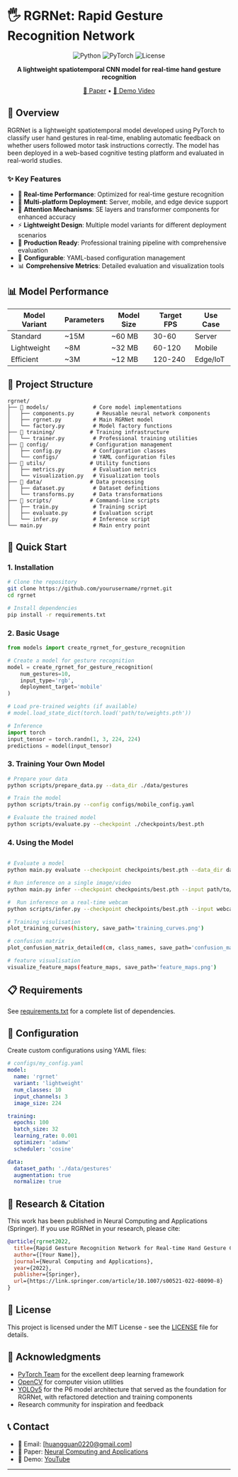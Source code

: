 # 🖐️ RGRNet: Rapid Gesture Recognition Network

<div align="center">

![Python](https://img.shields.io/badge/Python-3.8+-blue.svg)
![PyTorch](https://img.shields.io/badge/PyTorch-1.12+-red.svg)
![License](https://img.shields.io/badge/License-MIT-green.svg)

**A lightweight spatiotemporal CNN model for real-time hand gesture recognition**

[📄 Paper](https://link.springer.com/article/10.1007/s00521-022-08090-8) • [🎥 Demo Video](https://www.youtube.com/watch?v=mNivI2rsuzU) 

</div>

## 🌟 Overview

RGRNet is a lightweight spatiotemporal model developed using PyTorch to classify user hand gestures in real-time, enabling automatic feedback on whether users followed motor task instructions correctly. The model has been deployed in a web-based cognitive testing platform and evaluated in real-world studies.

### ✨ Key Features

- 🚀 **Real-time Performance**: Optimized for real-time gesture recognition
- 📱 **Multi-platform Deployment**: Server, mobile, and edge device support  
- 🧠 **Attention Mechanisms**: SE layers and transformer components for enhanced accuracy
- ⚡ **Lightweight Design**: Multiple model variants for different deployment scenarios
- 🎯 **Production Ready**: Professional training pipeline with comprehensive evaluation
- 🔧 **Configurable**: YAML-based configuration management
- 📊 **Comprehensive Metrics**: Detailed evaluation and visualization tools

## 📊 Model Performance

| Model Variant | Parameters | Model Size | Target FPS | Use Case |
|---------------|------------|------------|------------|----------|
| Standard      | ~15M       | ~60 MB     | 30-60      | Server   |
| Lightweight   | ~8M        | ~32 MB     | 60-120     | Mobile   |
| Efficient     | ~3M        | ~12 MB     | 120-240    | Edge/IoT |

## 📁 Project Structure

```
rgrnet/
├── 📁 models/              # Core model implementations
│   ├── components.py       # Reusable neural network components
│   ├── rgrnet.py          # Main RGRNet model
│   └── factory.py         # Model factory functions
├── 📁 training/           # Training infrastructure
│   └── trainer.py         # Professional training utilities
├── 📁 config/             # Configuration management
│   ├── config.py          # Configuration classes
│   └── configs/           # YAML configuration files
├── 📁 utils/              # Utility functions
│   ├── metrics.py         # Evaluation metrics
│   └── visualization.py   # Visualization tools
├── 📁 data/               # Data processing
│   ├── dataset.py         # Dataset definitions
│   └── transforms.py      # Data transformations
├── 📁 scripts/            # Command-line scripts
│   ├── train.py           # Training script
│   ├── evaluate.py        # Evaluation script
│   └── infer.py           # Inference script
└── main.py                # Main entry point
```

## 🚀 Quick Start

### 1. Installation

```bash
# Clone the repository
git clone https://github.com/yourusername/rgrnet.git
cd rgrnet

# Install dependencies
pip install -r requirements.txt

```

### 2. Basic Usage

```python
from models import create_rgrnet_for_gesture_recognition

# Create a model for gesture recognition
model = create_rgrnet_for_gesture_recognition(
    num_gestures=10,
    input_type='rgb',
    deployment_target='mobile'
)

# Load pre-trained weights (if available)
# model.load_state_dict(torch.load('path/to/weights.pth'))

# Inference
import torch
input_tensor = torch.randn(1, 3, 224, 224)
predictions = model(input_tensor)
```

### 3. Training Your Own Model

```bash
# Prepare your data
python scripts/prepare_data.py --data_dir ./data/gestures

# Train the model
python scripts/train.py --config configs/mobile_config.yaml

# Evaluate the trained model
python scripts/evaluate.py --checkpoint ./checkpoints/best.pth
```

### 4. Using the Model

```bash

# Evaluate a model
python main.py evaluate --checkpoint checkpoints/best.pth --data_dir data/test

# Run inference on a single image/video
python main.py infer --checkpoint checkpoints/best.pth --input path/to/image.jpg

#  Run inference on a real-time webcam
python scripts/infer.py --checkpoint checkpoints/best.pth --input webcam --realtime

# Training visulisation
plot_training_curves(history, save_path='training_curves.png')

# confusion matrix
plot_confusion_matrix_detailed(cm, class_names, save_path='confusion_matrix.png')

# feature visualisation
visualize_feature_maps(feature_maps, save_path='feature_maps.png')
```

## 📋 Requirements

See [requirements.txt](requirements.txt) for a complete list of dependencies.


## 📖 Configuration

Create custom configurations using YAML files:

```yaml
# configs/my_config.yaml
model:
  name: 'rgrnet'
  variant: 'lightweight'
  num_classes: 10
  input_channels: 3
  image_size: 224

training:
  epochs: 100
  batch_size: 32
  learning_rate: 0.001
  optimizer: 'adamw'
  scheduler: 'cosine'

data:
  dataset_path: './data/gestures'
  augmentation: true
  normalize: true
```

## 🔬 Research & Citation

This work has been published in Neural Computing and Applications (Springer). If you use RGRNet in your research, please cite:

```bibtex
@article{rgrnet2022,
  title={Rapid Gesture Recognition Network for Real-time Hand Gesture Classification},
  author={[Your Name]},
  journal={Neural Computing and Applications},
  year={2022},
  publisher={Springer},
  url={https://link.springer.com/article/10.1007/s00521-022-08090-8}
}
```

## 📄 License

This project is licensed under the MIT License - see the [LICENSE](LICENSE) file for details.

## 🙏 Acknowledgments

- [PyTorch Team](https://pytorch.org/) for the excellent deep learning framework
- [OpenCV](https://opencv.org/) for computer vision utilities
- [YOLOv5](https://github.com/ultralytics/yolov5) for the P6 model architecture that served as the foundation for RGRNet, with refactored detection and training components
- Research community for inspiration and feedback

## 📞 Contact

- 📧 Email: [huangguan0220@gmail.com]
- 📝 Paper: [Neural Computing and Applications](https://link.springer.com/article/10.1007/s00521-022-08090-8)
- 🎥 Demo: [YouTube](https://www.youtube.com/watch?v=mNivI2rsuzU)

---

